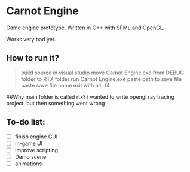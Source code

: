 # Carnot Engine
Game engine prototype. Written in C++ with SFML and OpenGL.

Works very bad yet.

## How to run it?
>build source in visual studio
>move Carnot Engine.exe from DEBUG folder to RTX folder
>run Carnot Engine.exe
>paste path to save file 
>paste save file name
>exit with alt+f4

##Why main folder is called rtx?
i wanted to write opengl ray tracing project, but then something went wrong

## To-do list:
- [ ] finish engine GUI
- [ ] in-game UI
- [ ] improve scripting 
- [ ] Demo scene
- [ ] animations 
